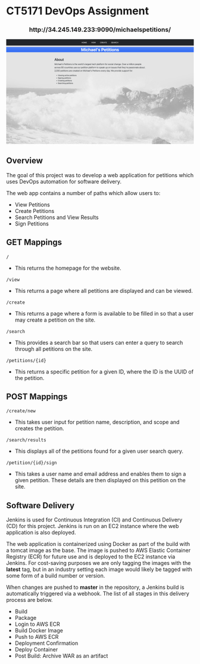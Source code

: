 # CT5171 DevOps Assignment
<h3> <div align="center"> http://34.245.149.233:9090/michaelspetitions/ </div> </h3>
<div align="center"> <img src="homepage.png"> </div>

## Overview
The goal of this project was to develop a web application for petitions which uses DevOps automation for software delivery. 

The web app contains a number of paths which allow users to:

- View Petitions
- Create Petitions
- Search Petitions and View Results
- Sign Petitions

## GET Mappings
```
/
```
- This returns the homepage for the website.
```
/view
```
- This returns a page where all petitions are displayed and can be viewed.
```
/create
```
- This returns a page where a form is available to be filled in so that a user may create a petition on the site.
```
/search
```
- This provides a search bar so that users can enter a query to search through all petitions on the site.
```
/petitions/{id}
```
- This returns a specific petition for a given ID, where the ID is the UUID of the petition.

## POST Mappings
```
/create/new
```
- This takes user input for petition name, description, and scope and creates the petition.
```
/search/results
```
- This displays all of the petitions found for a given user search query.
```
/petition/{id}/sign
```
- This takes a user name and email address and enables them to sign a given petition. These details are then displayed on this petition on the site.

## Software Delivery
Jenkins is used for Continuous Integration (CI) and Continuous Delivery (CD) for this project. Jenkins is run on an EC2 instance where the web application is also deployed.

The web application is containerized using Docker as part of the build with a tomcat image as the base. The image is pushed to AWS Elastic Container Registry (ECR) for future use and is deployed to the EC2 instance via Jenkins. For cost-saving purposes we are only tagging the images with the **latest** tag, but in an industry setting each image would likely be tagged with some form of a build number or version.

When changes are pushed to __master__ in the repository, a Jenkins build is automatically triggered via a webhook. The list of all stages in this delivery process are below.

- Build
- Package
- Login to AWS ECR
- Build Docker Image
- Push to AWS ECR
- Deployment Confirmation
- Deploy Container
- Post Build: Archive WAR as an artifact
